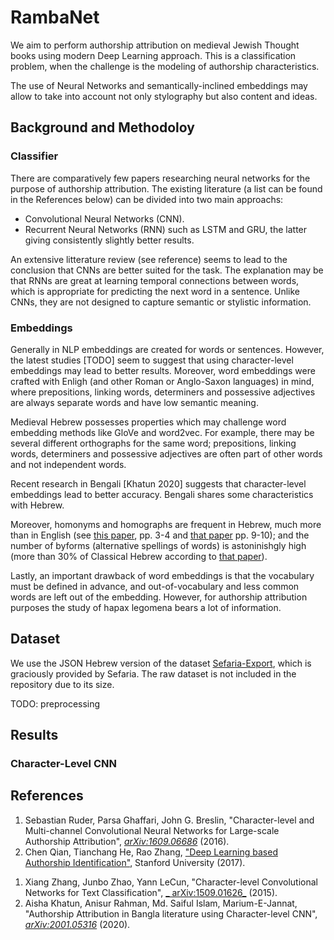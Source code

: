 # RambaNet

We aim to perform authorship attribution on medieval Jewish Thought books using modern Deep Learning approach. This is a classification problem, when the challenge is the modeling of authorship characteristics.

The use of Neural Networks and semantically-inclined embeddings may allow to take into account not only stylography but also content and ideas.

## Background and Methodoloy

### Classifier

There are comparatively few papers researching neural networks for the purpose of authorship attribution. The existing literature (a list can be found in the References below) can be divided into two main approachs:

* Convolutional Neural Networks (CNN).
* Recurrent Neural Networks (RNN) such as LSTM and GRU, the latter giving consistently slightly better results.

An extensive litterature review (see reference) seems to lead to the conclusion that CNNs are better suited for the task. The explanation may be that RNNs are great at learning temporal connections between words, which is appropriate for predicting the next word in a sentence. Unlike CNNs, they are not designed to capture semantic or stylistic information.

### Embeddings

Generally in NLP embeddings are created for words or sentences. However, the latest studies [TODO] seem to suggest that using character-level embeddings may lead to better results. Moreover, word embeddings were crafted with Enligh (and other Roman or Anglo-Saxon languages) in mind, where prepositions, linking words, determiners and possessive adjectives are always separate words and have low semantic meaning.

Medieval Hebrew possesses properties which may challenge word embedding methods like GloVe and word2vec. For example, there may be several different orthographs for the same word; prepositions, linking words, determiners and possessive adjectives are often part of other words and not independent words. 

Recent research in Bengali [Khatun 2020] suggests that character-level embeddings lead to better accuracy. Bengali shares some characteristics with Hebrew.

Moreover, homonyms and homographs are frequent in Hebrew, much more than in English (see [this paper](https://m.tau.ac.il/~pelegor/pdfs/15.%20Peleg,%20Edelist,%20Eviatar,%20&%20Bergerbest,%20in%20press.pdf), pp. 3-4 and [that paper](https://www.academia.edu/35145231/The_Vocabulary_of_Classical_Hebrew_New_Facts_and_Figures) pp. 9-10); and the number of byforms (alternative spellings of words) is astoninishgly high (more than 30% of Classical Hebrew according to [that paper](https://www.academia.edu/35145231/The_Vocabulary_of_Classical_Hebrew_New_Facts_and_Figures)).

Lastly, an important drawback of word embeddings is that the vocabulary must be defined in advance, and out-of-vocabulary and less common words are left out of the embedding. However, for authorship attribution purposes the study of hapax legomena bears a lot of information.


## Dataset

We use the JSON Hebrew version of the dataset [Sefaria-Export](https://github.com/Sefaria/Sefaria-Export), which is graciously provided by Sefaria. The raw dataset is not included in the repository due to its size.


TODO: preprocessing

## Results

### Character-Level CNN



## References
1. Sebastian Ruder, Parsa Ghaffari, John G. Breslin, "Character-level and Multi-channel Convolutional Neural Networks for Large-scale Authorship Attribution", [_arXiv:1609.06686_](https://arxiv.org/abs/1609.06686) (2016).
1. Chen Qian, Tianchang He, Rao Zhang, ["Deep Learning based Authorship Identification"](https://web.stanford.edu/class/archive/cs/cs224n/cs224n.1174/reports/2760185.pdf), Stanford University (2017).
<!--1. Asad Mahmood, ["Authorship Attribution using CNNs"](https://github.com/asad1996172/Authorship-attribution-using-CNN), GitHub.-->
1. Xiang Zhang, Junbo Zhao, Yann LeCun, "Character-level Convolutional Networks for Text Classification", [_ 	arXiv:1509.01626_](https://arxiv.org/abs/1509.01626v3) (2015).
1. Aisha Khatun, Anisur Rahman, Md. Saiful Islam, Marium-E-Jannat, "Authorship Attribution in Bangla literature using Character-level CNN",[ _arXiv:2001.05316_](https://arxiv.org/abs/2001.05316) (2020).

